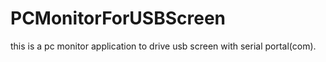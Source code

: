 # PCMonitorForUSBScreen
this is a pc monitor application to drive usb screen with serial portal(com).
